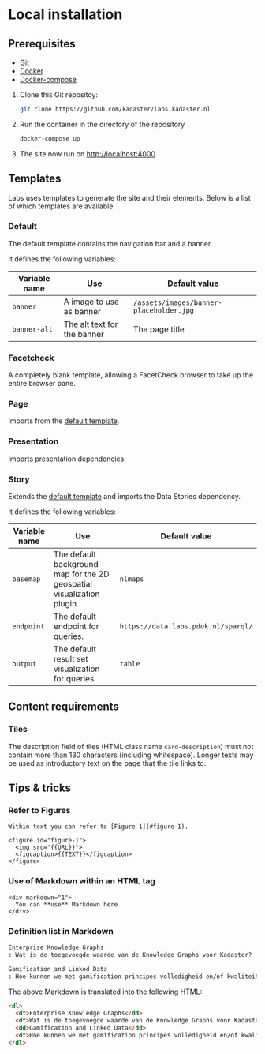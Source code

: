 # Local installation

## Prerequisites

- [Git](https://git-scm.com/)
- [Docker](https://docs.docker.com/)
- [Docker-compose](https://docs.docker.com/compose/install/)

1. Clone this Git repositoy:

   ```bash
   git clone https://github.com/kadaster/labs.kadaster.nl
   ```

2. Run the container in the directory of the repository

   ```bash
   docker-compose up
   ```

3. The site now run on <http://localhost:4000>.

## Templates

Labs uses templates to generate the site and their elements. Below is a list of which templates are available

### Default

The default template contains the navigation bar and a banner.

It defines the following variables:

| Variable name | Use                         | Default value                           |
| ------------- | --------------------------- | --------------------------------------- |
| `banner`      | A image to use as banner    | `/assets/images/banner-placeholder.jpg` |
| `banner-alt`  | The alt text for the banner | The page title                          |

### Facetcheck

A completely blank template, allowing a FacetCheck browser to take up
the entire browser pane.

### Page

Imports from the [default template](###Default).

### Presentation

Imports presentation dependencies.

### Story

Extends the [default template](###Default) and imports the Data
Stories dependency.

It defines the following variables:

| Variable name | Use                                                                    | Default value                       |
| ------------- | ---------------------------------------------------------------------- | ----------------------------------- |
| `basemap`     | The default background map for the 2D geospatial visualization plugin. | `nlmaps`                            |
| `endpoint`    | The default endpoint for queries.                                      | `https://data.labs.pdok.nl/sparql/` |
| `output`      | The default result set visualization for queries.                      | `table`                             |

## Content requirements

### Tiles

The description field of tiles (HTML class name `card-description`)
must not contain more than 130 characters (including whitespace).
Longer texts may be used as introductory text on the page that the
tile links to.

## Tips & tricks

### Refer to Figures

```
Within text you can refer to [Figure 1](#figure-1).

<figure id="figure-1">
  <img src="{{URL}}">
  <figcaption>{{TEXT}}</figcaption>
</figure>
```

### Use of Markdown within an HTML tag

```
<div markdown="1">
  You can **use** Markdown here.
</div>
```

### Definition list in Markdown

```md
Enterprise Knowledge Graphs
: Wat is de toegevoegde waarde van de Knowledge Graphs voor Kadaster?

Gamification and Linked Data
: Hoe kunnen we met gamification principes volledigheid en/of kwaliteit van Kadaster data verbeteren?
```

The above Markdown is translated into the following HTML:

```html
<dl>
  <dt>Enterprise Knowledge Graphs</dd>
  <dt>Wat is de toegevoegde waarde van de Knowledge Graphs voor Kadaster?</dt>
  <dd>Gamification and Linked Data</dd>
  <dt>Hoe kunnen we met gamification principes volledigheid en/of kwaliteit van Kadaster data verbeteren?</dt>
</dl>
```
